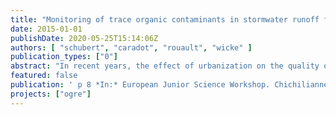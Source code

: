 ```yaml
---
title: "Monitoring of trace organic contaminants in stormwater runoff from five catchments in Berlin"
date: 2015-01-01
publishDate: 2020-05-25T15:14:06Z
authors: [ "schubert", "caradot", "rouault", "wicke" ]
publication_types: ["0"]
abstract: "In recent years, the effect of urbanization on the quality of stormwater runoff gained increased attention including investigations on micropollutants. Especially in cities dominated by separated sewer systems, stormwater runoff containing micropollutants from anthropogenic origin is discharged mostly untreated into surface waters and therefore a potential source of high loads of pollutants. In a one year monitoring campaign stormwater runoff from five different catchments in Berlin is analyzed for major groups of micropollutants such as phthalates, organophosphates, organotin-compounds, biocides/pesticides, PAH’s, alkylphenols, polybrominated diphenylether, polychlorinated biphenyls and heavy metals. Sampling sites are equipped with automatic samplers, flow and water level meters in order to prepare flow proportional composite samples (recommended sampling strategy according to DIN ISO 5667-10). First results show that all groups of micropollutants were found in at least one catchment type in concentrations > 2 µg/L. Concentrations of the different micropollutant groups vary depending on the catchment types. So far, no organotin-compounds, polybrominated diphenylether or polychlorinated biphenyls were determined."
featured: false
publication: ' p 8 *In:* European Junior Science Workshop. Chichilianne, France. 18-22 May 2015'
projects: ["ogre"]
---
```


